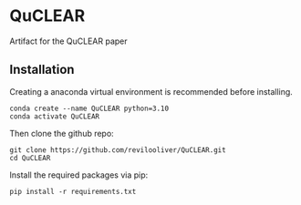 # QuCLEAR
Artifact for the QuCLEAR paper
## Installation
Creating a anaconda virtual environment is recommended before installing.
```
conda create --name QuCLEAR python=3.10
conda activate QuCLEAR
```
Then clone the github repo:
```
git clone https://github.com/revilooliver/QuCLEAR.git
cd QuCLEAR
```

Install the required packages via pip:
```
pip install -r requirements.txt
```



